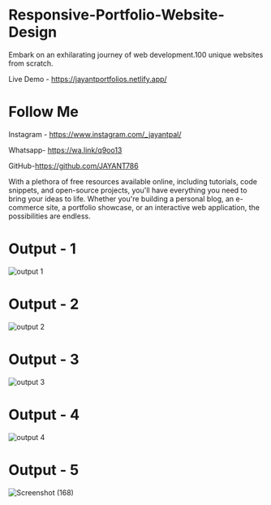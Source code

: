 # Responsive-Portfolio-Website-Design

Embark on an exhilarating journey of web development.100 unique websites from scratch.

Live Demo - https://jayantportfolios.netlify.app/

# Follow Me

Instagram - https://www.instagram.com/_jayantpal/

Whatsapp- https://wa.link/q9oo13

GitHub-https://github.com/JAYANT786

With a plethora of free resources available online, including tutorials, code snippets, and open-source projects, you'll have everything you need to bring your ideas to life. Whether you're building a personal blog, an e-commerce site, a portfolio showcase, or an interactive web application, the possibilities are endless.


# Output - 1
![output 1](https://github.com/JAYANT786/Portfolio/assets/79712667/1f70c441-6eb9-4e69-87c4-04b001724558)
 
# Output - 2

![output 2](https://github.com/JAYANT786/Portfolio/assets/79712667/fb04cbea-e7a5-4514-8a58-dbaf8d54a158)

# Output - 3

![output 3](https://github.com/JAYANT786/Portfolio/assets/79712667/1babee14-f5c4-43e4-ad04-3dd597f63b98)

# Output - 4

![output 4](https://github.com/JAYANT786/Portfolio/assets/79712667/d21a6ec4-66e1-4cef-a0fd-713e29de1b24)

# Output - 5

![Screenshot (168)](https://github.com/QuantumCoding123/Day-68-Responsive-Portfolio-Website-Design/assets/166281221/c5ceab72-88c0-4b71-ab8c-38e3a28579b5)

